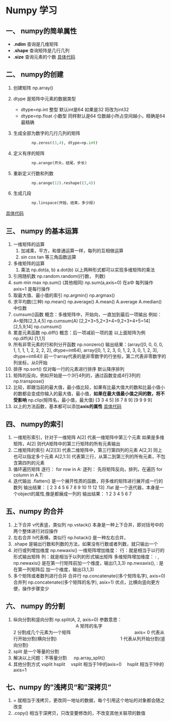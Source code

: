 # Numpy 学习

## 一、 numpy的简单属性

+ **.ndim**    查询是几维矩阵
+ **.shape**   查询矩阵是几行几列
+ **.size**    查询元素的个数
[具体代码](code/attribute_numpy.py)

## 二、 numpy的创建

1. 创建矩阵
    np.array()

2. dtype 是矩阵中元素的数据类型

    + dtype=np.int 整型 默认int是64 如果是32 将改为int32
    + dtype=np.float 小数型 同样默认是64 位数越小所占空间越小，精确是64最精确

3. 生成全部为数字的几行几列的矩阵

    ```python
            np.zeros((3,4), dtype=np.int)
    ```

4. 定义有序的矩阵

    ```python
            np.arange(开头，结尾，步长)
    ```

5. 重新定义行数和列数

    ```python
            np.arange(12).reshape((3,4))
    ```

6. 生成几段

    ```python
            np.linspace(开始，结束，多少段)
    ```

[具体代码](code/set_up_numpy.py)

## 三、 numpy 的基本运算

1. 一维矩阵的运算
    1. 加减乘，平方，和普通运算一样，每列的互相做运算
    2. sin cos tan 等三角函数运算
2. 多维矩阵的运算
    1. 乘法
    np.dot(a, b)
    a.dot(b)
    以上两种形式都可以实现多维矩阵的乘法
3. 引用随机数
    np.random.random((行数， 列数)
4. sum min max
    np.sum() (其他相同)
    np.sum(a,axis=0) 在a中 每列操作 axis=1 是每行操作
5. 取最大值、最小值的索引
    np.argmin()
    np.argmax()
6. 求平均数(三种)
    np.mean()
    np.average()
    A.mean()
    A.average
    A.median()  中位数
7. cumsum()函数
    概念：多维矩阵中，开始向，一直加到最后一项输出
    例如： A=矩阵[2,3,4,5]
    np.cumsum(A) [2,2+3=5,2+3+4=9,2+3+4+5=14] [2,5,9,14]
    np.cumsum()
8. 累差元素函数 np.diff()
    概念：后一项减前一项的差
    以上面矩阵为例
    np.diff(A) [1,1,1]
9. 所有非零元素的行和列分开函数 np.nonzero()
    输出结果：(array([0, 0, 0, 0, 1, 1, 1, 1, 2, 2, 2, 2], dtype=int64), array([0, 1, 2, 3, 0, 1, 2, 3, 0, 1, 2, 3], dtype=int64))
    前一个array代表的是非零数字的行坐标，第二代表非零数字的列坐标，从0开始
10. 排序 np.sort() 仅对每一行的元素进行排序
    默认降序排列
11. 矩阵的反向，例如开始是一个3行4列的，通过函数变成4行3列的
    np.transpose()
12. 比较，即跟当前的最大值，最小值比较，如果有比最大值大的数和比最小值小的数都会变成你输入的最大值，最小值，**如果在最大值最小值之间的数，将不受影响**
    np.clip(矩阵名，最小值，最大值)
        [3 3 4 5]
        [6 7 8 9]
        [9 9 9 9]
13. 以上的方法函数，基本都可以添加**axis的属性**
[具体代码](code/basic_operation.py)

## 四、 numpy的索引

1. 一维矩形索引，针对于一维矩阵
    A[2] 代表一维矩阵中第三个元素
    如果是多维矩阵，A[2] 则代A矩阵中的第三行矩阵的所有元素输出
2. 二维矩阵的索引
    A[2][3] 代表二维矩阵中，第三行第四列的元素
    A[2,3] 同上
    也可以指定多个元素
    A[2,1:3] 代表第三行，从第二到第三列的所有元素，不包含第四列的元素
3. 循环遍历矩阵
    逐行：
        for row in A:
    逐列：
        先将矩阵反向，排列，在遍历
        for column in A.T:
4. 迭代输出
    .flatten() 是一个展开性质的函数，将多维的矩阵进行展开成一行的数列
    输出结果：
    [ 2  3  4  5  6  7  8  9 10 11 12 13]
    .flat 是一个迭代器，本身是一个object的属性,像是都展成一列的
    输出结果：
    1
    2
    3
    4
    5
    6
    7

## 五、numpy 的合并

1. 上下合并 v代表竖，类似列
    np.vstack()
    本身是一种上下合并，即对括号中的两个整体进行对应操作
2. 左右合并 h代表横，类似行
    np.hstack()
    是一种左右合并，
3. .shape 是输出行数和列数的方法，如果没有行数或者列数，就只输出一个
4. 对行或列增加维度
    np.newaxis()
    一维矩阵增加维度：
                    行：就是相当于以行的形式输出矩阵
                    列：就是相当于以列的形式输出矩阵
    多维矩阵增加维度：
    : , np.newaxis() 是在第一行矩阵前加一个维度，输出(1,3,3)
    np.nwxaxis(), : 是在第一列矩阵后 加一个维度，输出(3,1,3)
5. 多个矩阵或者数列进行合并
    合并行
    np.concatenate((多个矩阵名字), axis=0)
    合并列
    np.concatenate((多个矩阵的名字), asix=1)
优点，比横向竖向更方便，操作步骤变少

## 六、 numpy 的分割

1. 纵向分割和竖向分割
    np.split(A, 2, axis=0) 参数意思：
    &emsp;&emsp;&emsp;&emsp;&emsp;&emsp;&emsp;&emsp;&emsp;&emsp;&emsp;&emsp;&emsp;&emsp;A 矩阵的名字
    &emsp;&emsp;&emsp;&emsp;&emsp;&emsp;&emsp;&emsp;&emsp;&emsp;&emsp;&emsp;&emsp;&emsp;2 分割成几个元素为一个矩阵
    &emsp;&emsp;&emsp;&emsp;&emsp;&emsp;&emsp;&emsp;&emsp;&emsp;&emsp;&emsp;&emsp;&emsp;axis= 0 代表从行开始分割(横向分割)
    &emsp;&emsp;&emsp;&emsp;&emsp;&emsp;&emsp;&emsp;&emsp;&emsp;&emsp;&emsp;&emsp;&emsp;1 代表从列开始分割(竖向分割)
2. split 是一个等量的分割
3. 解决以上问题：不等量分割
    &emsp; np.array_split()
4. 其他分割方式 vsplit hsplit
&emsp;vsplit 相当于1中的axis=0
&emsp;hsplit 相当于1中的axis=1

## 七、numpy 的”浅拷贝“和”深拷贝“

1. = 就相当于浅拷贝，更改同一地址的数据，每个引用这个地址的对象都会随之改变
2. .copy() 相当于深拷贝，只改变要修改的，不改变其他关联项的数值